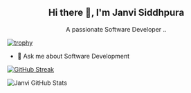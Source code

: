 <h2 align="center"> Hi there 👋, I'm Janvi Siddhpura </h2>
<p align="center"> A passionate Software Developer .. </p>

[![trophy](https://github-profile-trophy.vercel.app/?username=janvisiddhpura&theme=onedark)](https://github.com/janvisiddhpura/github-profile-trophy)  <!-- TROPHIES WILL BE ADDED -->
- 💬 Ask me about Software Development <br/>
<!--
<p>Languages and Tools:</p>
<p>
<img src="https://raw.githubusercontent.com/github/explore/80688e429a7d4ef2fca1e82350fe8e3517d3494d/topics/python/python.png" alt="Python" height="30" style="margin:5px">
<img src="https://raw.githubusercontent.com/github/explore/80688e429a7d4ef2fca1e82350fe8e3517d3494d/topics/javascript/javascript.png" alt="Javascript" height="30" style="margin:5px">
<img src="https://raw.githubusercontent.com/github/explore/80688e429a7d4ef2fca1e82350fe8e3517d3494d/topics/visual-studio-code/visual-studio-code.png" alt="VS Code" height="30" style=" margin:5px">
</p>
-->
[![GitHub Streak](https://github-readme-streak-stats.herokuapp.com/?user=janvisiddhpura)](https://git.io/streak-stats) <!-- STREAKS WILL BE ADDED-->

<!--
[![Top Langs](https://github-readme-stats.vercel.app/api/top-langs/?username=janvisiddhpura&layout=compact)](https://github.com/janvisiddhpura/github-readme-stats)
[![Top Langs](https://github-readme-stats.vercel.app/api/top-langs/?username=janvisiddhpura)](https://github.com/janvisiddhpura/github-readme-stats)-->

![Janvi GitHub Stats](https://github-readme-stats.vercel.app/api?username=janvisiddhpura&show_icons=true)
<!--![](https://komarev.com/ghpvc/?username=janvisiddhpura&color=green)-->

<!--
**janvisiddhpura/janvisiddhpura** is a ✨ _special_ ✨ repository because its `README.md` (this file) appears on your GitHub profile.

<!--Here are some ideas to get you started:

- 🔭 I’m currently working on Node
- 🌱 I’m currently learning Full Stack Developement
- 👯 I’m looking to collaborate on 
- 🤔 I’m looking for help with ...-->

<!--
- 📫 Connect with me: 
<a target="_blank" href="https://www.linkedin.com/in/janvi-siddhpura-016b2117b/">
  <img align="left" alt="LinkdeIN" width="22px" src="https://cdn.jsdelivr.net/npm/simple-icons@v3/icons/linkedin.svg" />
</a>
<a target="_blank" href="https://www.instagram.com/janviii1898/">
  <img align="left" alt="Instagram" width="22px" src="https://cdn.jsdelivr.net/npm/simple-icons@v3/icons/instagram.svg" />
</a>
- 😄 Pronouns: ...
- ⚡ Fun fact: ...
-->
